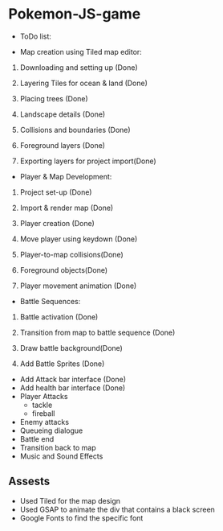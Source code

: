 # Pokemon-JS-game

- ToDo list:

- Map creation using Tiled map editor:

1. Downloading and setting up (Done)

2. Layering Tiles for ocean & land (Done)

3. Placing trees (Done)

4. Landscape details (Done)

5. Collisions and boundaries (Done)

6. Foreground layers (Done)

7. Exporting layers for project import(Done)

- Player & Map Development:

1. Project set-up (Done)

2. Import & render map (Done)

3. Player creation (Done)

4. Move player using keydown (Done)

5. Player-to-map collisions(Done)

6. Foreground objects(Done)

7. Player movement animation (Done)

- Battle Sequences:

1. Battle activation (Done)

2. Transition from map to battle sequence (Done)

3. Draw battle background(Done)

4. Add Battle Sprites (Done)

 - Add Attack bar interface  (Done)
 - Add health bar interface (Done)
 - Player Attacks
    - tackle
    - fireball
 - Enemy attacks
 - Queueing dialogue
 - Battle end
 - Transition back to map
 - Music and Sound Effects


## Assests
- Used Tiled for the map design
- Used GSAP to animate the div that contains a black screen
- Google Fonts to find the specific font